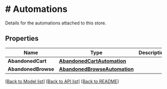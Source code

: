 # # Automations
Details for the automations attached to this store.

## Properties 


Name | Type | Description | Notes
------------ | ------------- | ------------- | -------------
**AbandonedCart**| [**AbandonedCartAutomation**](AbandonedCartAutomation.md) |   | [optional]
**AbandonedBrowse**| [**AbandonedBrowseAutomation**](AbandonedBrowseAutomation.md) |   | [optional]


[[Back to Model list]](../../README.md#models) [[Back to API list]](../../README.md#endpoints) [[Back to README]](../../README.md)

